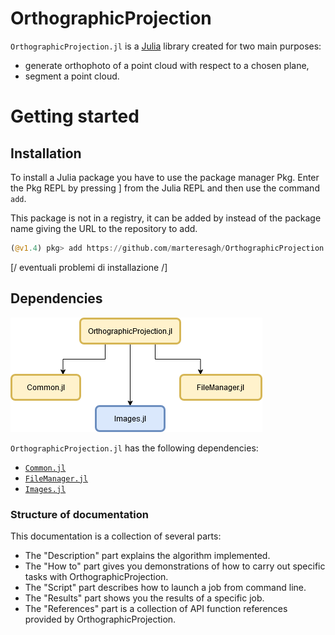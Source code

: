 # OrthographicProjection

`OrthographicProjection.jl` is a [Julia](http://julialang.org) library created for two main purposes:
 - generate orthophoto of a point cloud with respect to a chosen plane,
 - segment a point cloud.

# Getting started

## Installation

To install a Julia package you have to use the package manager Pkg. Enter the Pkg REPL by pressing ] from the Julia REPL and then use the command `add`.

This package is not in a registry, it can be added by instead of the package name giving the URL to the repository to add.

 ```julia
 (@v1.4) pkg> add https://github.com/marteresagh/OrthographicProjection.jl
 ```

[/ eventuali problemi di installazione /]

## Dependencies

![grafo delle dipendenze](images/ortho_graph.png "Dependencies graph")

`OrthographicProjection.jl` has the following dependencies:
 - [```Common.jl```](https://github.com/marteresagh/Common.jl)
 - [```FileManager.jl```](https://github.com/marteresagh/FileManager.jl)
 - [```Images.jl```](https://github.com/JuliaImages/Images.jl)

### Structure of documentation

This documentation is a collection of several parts:

* The "Description" part explains the algorithm implemented.
* The "How to" part gives you demonstrations of how to carry out specific tasks with OrthographicProjection.
* The "Script" part describes how to launch a job from command line.
* The "Results" part shows you the results of a specific job.
* The "References" part is a collection of API function references provided by OrthographicProjection.
